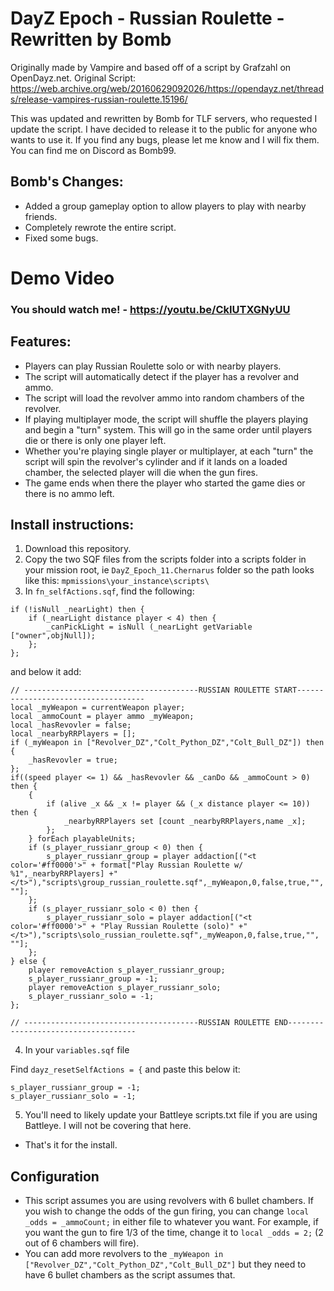 # DayZ Epoch - Russian Roulette - Rewritten by Bomb
Originally made by Vampire and based off of a script by Grafzahl on OpenDayz.net. Original Script: https://web.archive.org/web/20160629092026/https://opendayz.net/threads/release-vampires-russian-roulette.15196/

This was updated and rewritten by Bomb for TLF servers, who requested I update the script. I have decided to release it to the public for anyone who wants to use it. If you find any bugs, please let me know and I will fix them. You can find me on Discord as Bomb99.


## Bomb's Changes:
* Added a group gameplay option to allow players to play with nearby friends.
* Completely rewrote the entire script.
* Fixed some bugs.

# Demo Video
### You should watch me! - https://youtu.be/CkIUTXGNyUU

## Features:
* Players can play Russian Roulette solo or with nearby players.
* The script will automatically detect if the player has a revolver and ammo.
* The script will load the revolver ammo into random chambers of the revolver.
* If playing multiplayer mode, the script will shuffle the players playing and begin a "turn" system. This will go in the same order until players die or there is only one player left.
* Whether you're playing single player or multiplayer, at each "turn" the script will spin the revolver's cylinder and if it lands on a loaded chamber, the selected player will die when the gun fires.
* The game ends when there the player who started the game dies or there is no ammo left.

## Install instructions:
1. Download this repository.
2. Copy the two SQF files from the scripts folder into a scripts folder in your mission root, ie `DayZ_Epoch_11.Chernarus` folder so the path looks like this: `mpmissions\your_instance\scripts\`
3. In `fn_selfActions.sqf`, find the following:
~~~sqf
if (!isNull _nearLight) then {
    if (_nearLight distance player < 4) then {
        _canPickLight = isNull (_nearLight getVariable ["owner",objNull]);
    };
};
~~~

and below it add:
~~~sqf
// ---------------------------------------RUSSIAN ROULETTE START------------------------------------
local _myWeapon = currentWeapon player;
local _ammoCount = player ammo _myWeapon;
local _hasRevovler = false;
local _nearbyRRPlayers = [];
if (_myWeapon in ["Revolver_DZ","Colt_Python_DZ","Colt_Bull_DZ"]) then {
    _hasRevovler = true;
};
if((speed player <= 1) && _hasRevovler && _canDo && _ammoCount > 0) then {
    {
        if (alive _x && _x != player && (_x distance player <= 10)) then {
            _nearbyRRPlayers set [count _nearbyRRPlayers,name _x];
        };
    } forEach playableUnits;
    if (s_player_russianr_group < 0) then {
        s_player_russianr_group = player addaction[("<t color='#ff0000'>" + format["Play Russian Roulette w/ %1",_nearbyRRPlayers] +"</t>"),"scripts\group_russian_roulette.sqf",_myWeapon,0,false,true,"", ""];
    };
    if (s_player_russianr_solo < 0) then {
        s_player_russianr_solo = player addaction[("<t color='#ff0000'>" + "Play Russian Roulette (solo)" +"</t>"),"scripts\solo_russian_roulette.sqf",_myWeapon,0,false,true,"", ""];
    };
} else {
    player removeAction s_player_russianr_group;
    s_player_russianr_group = -1;
    player removeAction s_player_russianr_solo;
    s_player_russianr_solo = -1;
};
 
// ---------------------------------------RUSSIAN ROULETTE END------------------------------------
~~~

4. In your `variables.sqf` file

Find `dayz_resetSelfActions = {` and paste this below it:
~~~sqf
s_player_russianr_group = -1;
s_player_russianr_solo = -1;
~~~

5. You'll need to likely update your Battleye scripts.txt file if you are using Battleye. I will not be covering that here.

* That's it for the install.

## Configuration
* This script assumes you are using revolvers with 6 bullet chambers. If you wish to change the odds of the gun firing, you can change `local _odds = _ammoCount;` in either file to whatever you want. For example, if you want the gun to fire 1/3 of the time, change it to `local _odds = 2;` (2 out of 6 chambers will fire).
* You can add more revolvers to the `_myWeapon in ["Revolver_DZ","Colt_Python_DZ","Colt_Bull_DZ"]` but they need to have 6 bullet chambers as the script assumes that.